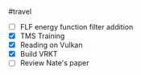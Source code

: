 
#travel
- [ ] FLF energy function filter addition
- [x] TMS Training
- [x] Reading on Vulkan
- [x] Build VRKT
- [ ] Review Nate's paper